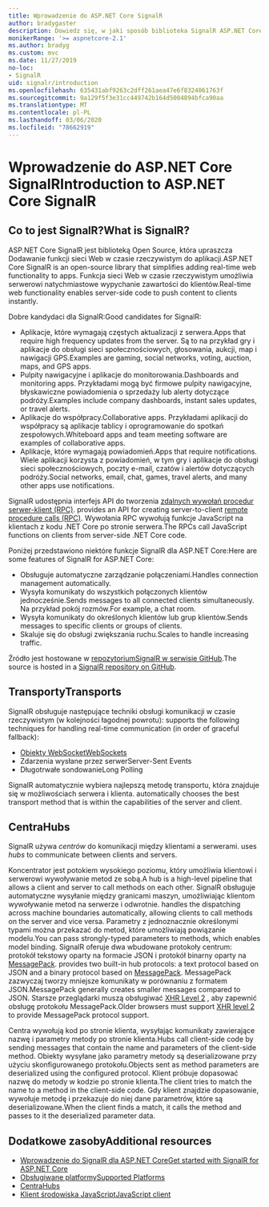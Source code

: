 ```yaml
---
title: Wprowadzenie do ASP.NET Core SignalR
author: bradygaster
description: Dowiedz się, w jaki sposób biblioteka SignalR ASP.NET Core upraszcza Dodawanie funkcji do aplikacji w czasie rzeczywistym.
monikerRange: '>= aspnetcore-2.1'
ms.author: bradyg
ms.custom: mvc
ms.date: 11/27/2019
no-loc:
- SignalR
uid: signalr/introduction
ms.openlocfilehash: 635431abf9263c2dff261aea47e6f8324061763f
ms.sourcegitcommit: 9a129f5f3e31cc449742b164d5004894bfca90aa
ms.translationtype: MT
ms.contentlocale: pl-PL
ms.lasthandoff: 03/06/2020
ms.locfileid: "78662919"
---
```

# <a name="introduction-to-aspnet-core-opno-locsignalr"></a><span data-ttu-id="b09fb-103">Wprowadzenie do ASP.NET Core SignalR</span><span class="sxs-lookup"><span data-stu-id="b09fb-103">Introduction to ASP.NET Core SignalR</span></span>

## <a name="what-is-opno-locsignalr"></a><span data-ttu-id="b09fb-104">Co to jest SignalR?</span><span class="sxs-lookup"><span data-stu-id="b09fb-104">What is SignalR?</span></span>

<span data-ttu-id="b09fb-105">ASP.NET Core SignalR jest biblioteką Open Source, która upraszcza Dodawanie funkcji sieci Web w czasie rzeczywistym do aplikacji.</span><span class="sxs-lookup"><span data-stu-id="b09fb-105">ASP.NET Core SignalR is an open-source library that simplifies adding real-time web functionality to apps.</span></span> <span data-ttu-id="b09fb-106">Funkcja sieci Web w czasie rzeczywistym umożliwia serwerowi natychmiastowe wypychanie zawartości do klientów.</span><span class="sxs-lookup"><span data-stu-id="b09fb-106">Real-time web functionality enables server-side code to push content to clients instantly.</span></span>

<span data-ttu-id="b09fb-107">Dobre kandydaci dla SignalR:</span><span class="sxs-lookup"><span data-stu-id="b09fb-107">Good candidates for SignalR:</span></span>

* <span data-ttu-id="b09fb-108">Aplikacje, które wymagają częstych aktualizacji z serwera.</span><span class="sxs-lookup"><span data-stu-id="b09fb-108">Apps that require high frequency updates from the server.</span></span> <span data-ttu-id="b09fb-109">Są to na przykład gry i aplikacje do obsługi sieci społecznościowych, głosowania, aukcji, map i nawigacji GPS.</span><span class="sxs-lookup"><span data-stu-id="b09fb-109">Examples are gaming, social networks, voting, auction, maps, and GPS apps.</span></span>
* <span data-ttu-id="b09fb-110">Pulpity nawigacyjne i aplikacje do monitorowania.</span><span class="sxs-lookup"><span data-stu-id="b09fb-110">Dashboards and monitoring apps.</span></span> <span data-ttu-id="b09fb-111">Przykładami mogą być firmowe pulpity nawigacyjne, błyskawiczne powiadomienia o sprzedaży lub alerty dotyczące podróży.</span><span class="sxs-lookup"><span data-stu-id="b09fb-111">Examples include company dashboards, instant sales updates, or travel alerts.</span></span>
* <span data-ttu-id="b09fb-112">Aplikacje do współpracy.</span><span class="sxs-lookup"><span data-stu-id="b09fb-112">Collaborative apps.</span></span> <span data-ttu-id="b09fb-113">Przykładami aplikacji do współpracy są aplikacje tablicy i oprogramowanie do spotkań zespołowych.</span><span class="sxs-lookup"><span data-stu-id="b09fb-113">Whiteboard apps and team meeting software are examples of collaborative apps.</span></span>
* <span data-ttu-id="b09fb-114">Aplikacje, które wymagają powiadomień.</span><span class="sxs-lookup"><span data-stu-id="b09fb-114">Apps that require notifications.</span></span> <span data-ttu-id="b09fb-115">Wiele aplikacji korzysta z powiadomień, w tym gry i aplikacje do obsługi sieci społecznościowych, poczty e-mail, czatów i alertów dotyczących podróży.</span><span class="sxs-lookup"><span data-stu-id="b09fb-115">Social networks, email, chat, games, travel alerts, and many other apps use notifications.</span></span>

SignalR<span data-ttu-id="b09fb-116"> udostępnia interfejs API do tworzenia [zdalnych wywołań procedur serwer-klient (RPC)](https://wikipedia.org/wiki/Remote_procedure_call).</span><span class="sxs-lookup"><span data-stu-id="b09fb-116"> provides an API for creating server-to-client [remote procedure calls (RPC)](https://wikipedia.org/wiki/Remote_procedure_call).</span></span> <span data-ttu-id="b09fb-117">Wywołania RPC wywołują funkcje JavaScript na klientach z kodu .NET Core po stronie serwera.</span><span class="sxs-lookup"><span data-stu-id="b09fb-117">The RPCs call JavaScript functions on clients from server-side .NET Core code.</span></span>

<span data-ttu-id="b09fb-118">Poniżej przedstawiono niektóre funkcje SignalR dla ASP.NET Core:</span><span class="sxs-lookup"><span data-stu-id="b09fb-118">Here are some features of SignalR for ASP.NET Core:</span></span>

* <span data-ttu-id="b09fb-119">Obsługuje automatyczne zarządzanie połączeniami.</span><span class="sxs-lookup"><span data-stu-id="b09fb-119">Handles connection management automatically.</span></span>
* <span data-ttu-id="b09fb-120">Wysyła komunikaty do wszystkich połączonych klientów jednocześnie.</span><span class="sxs-lookup"><span data-stu-id="b09fb-120">Sends messages to all connected clients simultaneously.</span></span> <span data-ttu-id="b09fb-121">Na przykład pokój rozmów.</span><span class="sxs-lookup"><span data-stu-id="b09fb-121">For example, a chat room.</span></span>
* <span data-ttu-id="b09fb-122">Wysyła komunikaty do określonych klientów lub grup klientów.</span><span class="sxs-lookup"><span data-stu-id="b09fb-122">Sends messages to specific clients or groups of clients.</span></span>
* <span data-ttu-id="b09fb-123">Skaluje się do obsługi zwiększania ruchu.</span><span class="sxs-lookup"><span data-stu-id="b09fb-123">Scales to handle increasing traffic.</span></span>

<span data-ttu-id="b09fb-124">Źródło jest hostowane w [repozytoriumSignalR w serwisie GitHub](https://github.com/dotnet/AspNetCore/tree/master/src/SignalR).</span><span class="sxs-lookup"><span data-stu-id="b09fb-124">The source is hosted in a [SignalR repository on GitHub](https://github.com/dotnet/AspNetCore/tree/master/src/SignalR).</span></span>

## <a name="transports"></a><span data-ttu-id="b09fb-125">Transporty</span><span class="sxs-lookup"><span data-stu-id="b09fb-125">Transports</span></span>

SignalR<span data-ttu-id="b09fb-126"> obsługuje następujące techniki obsługi komunikacji w czasie rzeczywistym (w kolejności łagodnej powrotu):</span><span class="sxs-lookup"><span data-stu-id="b09fb-126"> supports the following techniques for handling real-time communication (in order of graceful fallback):</span></span>

* [<span data-ttu-id="b09fb-127">Obiekty WebSocket</span><span class="sxs-lookup"><span data-stu-id="b09fb-127">WebSockets</span></span>](https://tools.ietf.org/html/rfc7118)
* <span data-ttu-id="b09fb-128">Zdarzenia wysłane przez serwer</span><span class="sxs-lookup"><span data-stu-id="b09fb-128">Server-Sent Events</span></span>
* <span data-ttu-id="b09fb-129">Długotrwałe sondowanie</span><span class="sxs-lookup"><span data-stu-id="b09fb-129">Long Polling</span></span>

SignalR<span data-ttu-id="b09fb-130"> automatycznie wybiera najlepszą metodę transportu, która znajduje się w możliwościach serwera i klienta.</span><span class="sxs-lookup"><span data-stu-id="b09fb-130"> automatically chooses the best transport method that is within the capabilities of the server and client.</span></span>

## <a name="hubs"></a><span data-ttu-id="b09fb-131">Centra</span><span class="sxs-lookup"><span data-stu-id="b09fb-131">Hubs</span></span>

SignalR<span data-ttu-id="b09fb-132"> używa *centrów* do komunikacji między klientami a serwerami.</span><span class="sxs-lookup"><span data-stu-id="b09fb-132"> uses *hubs* to communicate between clients and servers.</span></span>

<span data-ttu-id="b09fb-133">Koncentrator jest potokiem wysokiego poziomu, który umożliwia klientowi i serwerowi wywoływanie metod ze sobą.</span><span class="sxs-lookup"><span data-stu-id="b09fb-133">A hub is a high-level pipeline that allows a client and server to call methods on each other.</span></span> SignalR<span data-ttu-id="b09fb-134"> obsługuje automatyczne wysyłanie między granicami maszyn, umożliwiając klientom wywoływanie metod na serwerze i odwrotnie.</span><span class="sxs-lookup"><span data-stu-id="b09fb-134"> handles the dispatching across machine boundaries automatically, allowing clients to call methods on the server and vice versa.</span></span> <span data-ttu-id="b09fb-135">Parametry z jednoznacznie określonymi typami można przekazać do metod, które umożliwiają powiązanie modelu.</span><span class="sxs-lookup"><span data-stu-id="b09fb-135">You can pass strongly-typed parameters to methods, which enables model binding.</span></span> SignalR<span data-ttu-id="b09fb-136"> oferuje dwa wbudowane protokoły centrum: protokół tekstowy oparty na formacie JSON i protokół binarny oparty na [MessagePack](https://msgpack.org/).</span><span class="sxs-lookup"><span data-stu-id="b09fb-136"> provides two built-in hub protocols: a text protocol based on JSON and a binary protocol based on [MessagePack](https://msgpack.org/).</span></span>  <span data-ttu-id="b09fb-137">MessagePack zazwyczaj tworzy mniejsze komunikaty w porównaniu z formatem JSON.</span><span class="sxs-lookup"><span data-stu-id="b09fb-137">MessagePack generally creates smaller messages compared to JSON.</span></span> <span data-ttu-id="b09fb-138">Starsze przeglądarki muszą obsługiwać [XHR Level 2](https://caniuse.com/#feat=xhr2) , aby zapewnić obsługę protokołu MessagePack.</span><span class="sxs-lookup"><span data-stu-id="b09fb-138">Older browsers must support [XHR level 2](https://caniuse.com/#feat=xhr2) to provide MessagePack protocol support.</span></span>

<span data-ttu-id="b09fb-139">Centra wywołują kod po stronie klienta, wysyłając komunikaty zawierające nazwę i parametry metody po stronie klienta.</span><span class="sxs-lookup"><span data-stu-id="b09fb-139">Hubs call client-side code by sending messages that contain the name and parameters of the client-side method.</span></span> <span data-ttu-id="b09fb-140">Obiekty wysyłane jako parametry metody są deserializowane przy użyciu skonfigurowanego protokołu.</span><span class="sxs-lookup"><span data-stu-id="b09fb-140">Objects sent as method parameters are deserialized using the configured protocol.</span></span> <span data-ttu-id="b09fb-141">Klient próbuje dopasować nazwę do metody w kodzie po stronie klienta.</span><span class="sxs-lookup"><span data-stu-id="b09fb-141">The client tries to match the name to a method in the client-side code.</span></span> <span data-ttu-id="b09fb-142">Gdy klient znajdzie dopasowanie, wywołuje metodę i przekazuje do niej dane parametrów, które są deserializowane.</span><span class="sxs-lookup"><span data-stu-id="b09fb-142">When the client finds a match, it calls the method and passes to it the deserialized parameter data.</span></span>

## <a name="additional-resources"></a><span data-ttu-id="b09fb-143">Dodatkowe zasoby</span><span class="sxs-lookup"><span data-stu-id="b09fb-143">Additional resources</span></span>

* <span data-ttu-id="b09fb-144">[Wprowadzenie do SignalR dla ASP.NET Core](xref:tutorials/signalr)</span><span class="sxs-lookup"><span data-stu-id="b09fb-144">[Get started with SignalR for ASP.NET Core](xref:tutorials/signalr)</span></span>
* [<span data-ttu-id="b09fb-145">Obsługiwane platformy</span><span class="sxs-lookup"><span data-stu-id="b09fb-145">Supported Platforms</span></span>](xref:signalr/supported-platforms)
* [<span data-ttu-id="b09fb-146">Centra</span><span class="sxs-lookup"><span data-stu-id="b09fb-146">Hubs</span></span>](xref:signalr/hubs)
* [<span data-ttu-id="b09fb-147">Klient środowiska JavaScript</span><span class="sxs-lookup"><span data-stu-id="b09fb-147">JavaScript client</span></span>](xref:signalr/javascript-client)
